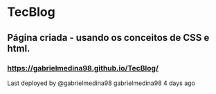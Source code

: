 # TecBlog
## Página criada - usando os conceitos de CSS e html.
### https://gabrielmedina98.github.io/TecBlog/
Last deployed by @gabrielmedina98 gabrielmedina98 4 days ago
